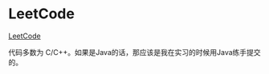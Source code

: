 # LeetCode 

[LeetCode](https://leetcode.com/problemset/algorithms/)

代码多数为 C/C++。如果是Java的话，那应该是我在实习的时候用Java练手提交的。




